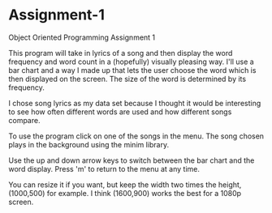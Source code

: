 # Assignment-1
Object Oriented Programming Assignment 1

This program will take in lyrics of a song and then display the word frequency and word count in a (hopefully) visually pleasing way.
I'll use a bar chart and a way I made up that lets the user choose the word which is then displayed on the screen. The size of the word is determined by its frequency.

I chose song lyrics as my data set because I thought it would be interesting to see how often different words are used and how different songs compare.

To use the program click on one of the songs in the menu. The song chosen plays in the background using the minim library.

Use the up and down arrow keys to switch between the bar chart and the word display.
Press 'm' to return to the menu at any time.

You can resize it if you want, but keep the width two times the height, (1000,500) for example. I think (1600,900) works the best for a 1080p screen.
